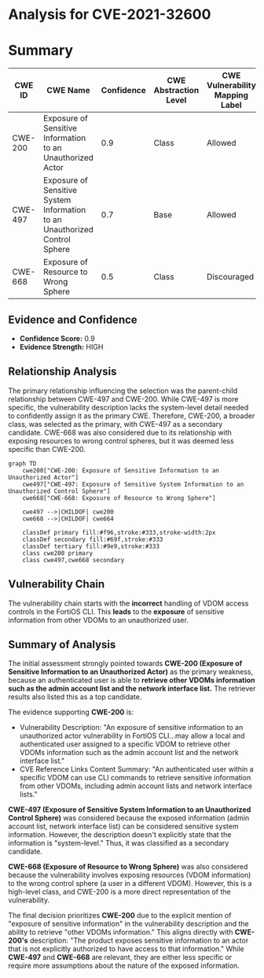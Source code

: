 # Analysis for CVE-2021-32600

# Summary
| CWE ID | CWE Name | Confidence | CWE Abstraction Level | CWE Vulnerability Mapping Label | CWE-Vulnerability Mapping Notes |
|---|---|---|---|---|---|
| CWE-200 | Exposure of Sensitive Information to an Unauthorized Actor | 0.9 | Class | Allowed | Primary CWE |
| CWE-497 | Exposure of Sensitive System Information to an Unauthorized Control Sphere | 0.7 | Base | Allowed | Secondary Candidate |
| CWE-668 | Exposure of Resource to Wrong Sphere | 0.5 | Class | Discouraged | Secondary Candidate |

## Evidence and Confidence

*   **Confidence Score:** 0.9
*   **Evidence Strength:** HIGH

## Relationship Analysis
The primary relationship influencing the selection was the parent-child relationship between CWE-497 and CWE-200. While CWE-497 is more specific, the vulnerability description lacks the system-level detail needed to confidently assign it as the primary CWE. Therefore, CWE-200, a broader class, was selected as the primary, with CWE-497 as a secondary candidate. CWE-668 was also considered due to its relationship with exposing resources to wrong control spheres, but it was deemed less specific than CWE-200.

```mermaid
graph TD
    cwe200["CWE-200: Exposure of Sensitive Information to an Unauthorized Actor"]
    cwe497["CWE-497: Exposure of Sensitive System Information to an Unauthorized Control Sphere"]
    cwe668["CWE-668: Exposure of Resource to Wrong Sphere"]

    cwe497 -->|CHILDOF| cwe200
    cwe668 -->|CHILDOF| cwe664

    classDef primary fill:#f96,stroke:#333,stroke-width:2px
    classDef secondary fill:#69f,stroke:#333
    classDef tertiary fill:#9e9,stroke:#333
    class cwe200 primary
    class cwe497,cwe668 secondary
```

## Vulnerability Chain
The vulnerability chain starts with the **incorrect** handling of VDOM access controls in the FortiOS CLI. This **leads** to the **exposure** of sensitive information from other VDOMs to an unauthorized user.

## Summary of Analysis
The initial assessment strongly pointed towards **CWE-200 (Exposure of Sensitive Information to an Unauthorized Actor)** as the primary weakness, because an authenticated user is able to **retrieve other VDOMs information such as the admin account list and the network interface list.** The retriever results also listed this as a top candidate.

The evidence supporting **CWE-200** is:
*   Vulnerability Description: "An exposure of sensitive information to an unauthorized actor vulnerability in FortiOS CLI...may allow a local and authenticated user assigned to a specific VDOM to retrieve other VDOMs information such as the admin account list and the network interface list."
*   CVE Reference Links Content Summary: "An authenticated user within a specific VDOM can use CLI commands to retrieve sensitive information from other VDOMs, including admin account lists and network interface lists."

**CWE-497 (Exposure of Sensitive System Information to an Unauthorized Control Sphere)** was considered because the exposed information (admin account list, network interface list) can be considered sensitive system information. However, the description doesn't explicitly state that the information is "system-level." Thus, it was classified as a secondary candidate.

**CWE-668 (Exposure of Resource to Wrong Sphere)** was also considered because the vulnerability involves exposing resources (VDOM information) to the wrong control sphere (a user in a different VDOM). However, this is a high-level class, and CWE-200 is a more direct representation of the vulnerability.

The final decision prioritizes **CWE-200** due to the explicit mention of "exposure of sensitive information" in the vulnerability description and the ability to retrieve "other VDOMs information." This aligns directly with **CWE-200's** description: "The product exposes sensitive information to an actor that is not explicitly authorized to have access to that information." While **CWE-497** and **CWE-668** are relevant, they are either less specific or require more assumptions about the nature of the exposed information.